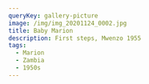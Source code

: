 ```yaml
---
queryKey: gallery-picture
image: /img/img_20201124_0002.jpg
title: Baby Marion
description: First steps, Mwenzo 1955
tags:
  - Marion
  - Zambia
  - 1950s
---
```

